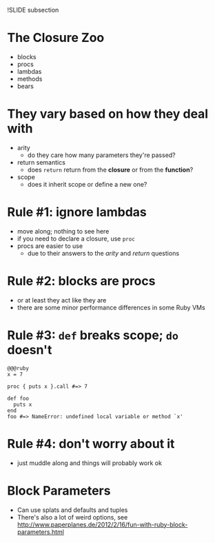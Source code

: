 !SLIDE subsection
# The Closure Zoo

* blocks
* procs
* lambdas
* methods
* bears

# They vary based on how they deal with

* arity
  * do they care how many parameters they're passed?
* return semantics
  * does `return` return from the **closure** or from the **function**?
* scope
  * does it inherit scope or define a new one?

# Rule #1: ignore lambdas

* move along; nothing to see here
* if you need to declare a closure, use `proc`
* procs are easier to use
  * due to their answers to the *arity* and *return* questions

# Rule #2: blocks are procs

* or at least they act like they are
* there are some minor performance differences in some Ruby VMs

# Rule #3: `def` breaks scope; `do` doesn't

    @@@ruby
    x = 7

    proc { puts x }.call #=> 7

    def foo
      puts x
    end
    foo #=> NameError: undefined local variable or method `x'

# Rule #4: don't worry about it

* just muddle along and things will probably work ok


# Block Parameters

* Can use splats and defaults and tuples
* There's also a lot of weird options, see <http://www.paperplanes.de/2012/2/16/fun-with-ruby-block-parameters.html>
